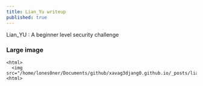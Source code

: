 ```yaml
---
title: Lian_Yu writeup
published: true
---
```


Lian_YU : A beginner level security challenge

### Large image
    <html>
      <img src="/home/lones0ner/Documents/github/xavag3djang0.github.io/_posts/lian.png">
    <html>
